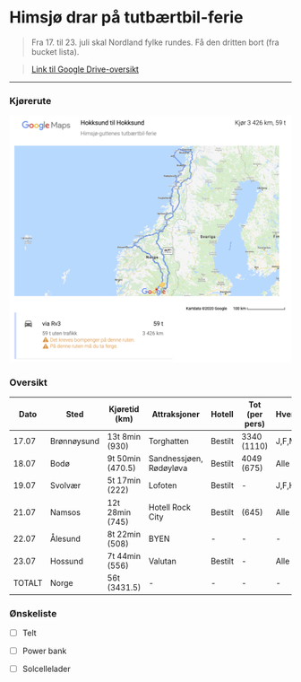 # Himsjø drar på tutbærtbil-ferie

> Fra 17. til 23. juli skal Nordland fylke rundes. Få den dritten bort (fra bucket lista).

> [Link til Google Drive-oversikt](https://docs.google.com/spreadsheets/d/19lX8EkRglj1zN9EtXYr1DeFMhwgzQbCMvjkAV3heIgU/edit#gid=0)

---

### Kjørerute

![route](route.png)

### Oversikt

| Dato   | Sted        | Kjøretid (km)    | Attraksjoner            | Hotell  | Tot (per pers) | Hvem     |
| ------ | ----------- | ---------------- | ----------------------- | ------- | -------------- |:-------- |
| 17.07  | Brønnøysund | 13t 8min (930)   | Torghatten              | Bestilt | 3340 (1110)    | J,F,MN   |
| 18.07  | Bodø        | 9t 50min (470.5) | Sandnessjøen, Rødøyløva | Bestilt | 4049 (675)     | Alle     |
| 19.07  | Svolvær     | 5t 17min (222)   | Lofoten                 | Bestilt | -              | J,F,H,MN |
| 21.07  | Namsos      | 12t 28min (745)  | Hotell Rock City        | Bestilt | (645)          | Alle     |
| 22.07  | Ålesund     | 8t 22min (508)   | BYEN                    | -       | -              | -        |
| 23.07  | Hossund     | 7t 44min (556)   | Valutan                 | Bestilt | -              | Alle     |
| TOTALT | Norge       | 56t (3431.5)     | -                       | -       | -              | -        |



### Ønskeliste

- [ ] Telt

- [ ] Power bank

- [ ] Solcellelader




